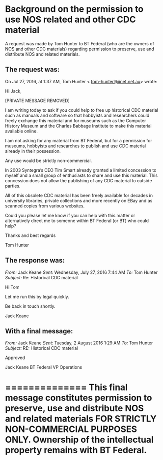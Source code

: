 Background on the permission to use NOS related and other CDC material
======================================================================

A request was made by Tom Hunter to BT Federal (who are the owners of
NOS and other CDC materials) regarding permission to preserve, use and
distribute NOS and related materials.

The request was:
----------------
 
On Jul 27, 2016, at 1:37 AM, Tom Hunter < tom-hunter@iinet.net.au> wrote:
 
Hi Jack,
 
[PRIVATE MESSAGE REMOVED]
 
I am writing today to ask if you could help to free up historical CDC material
such as manuals and software so that hobbyists and researchers could freely
exchange this material and for museums such as the Computer History Museum
and the Charles Babbage Institute to make this material available online.
 
I am not asking for any material from BT Federal, but for a permission for
museums, hobbyists and researches to publish and use CDC material already in
their possession.
 
Any use would be strictly non-commercial.
 
In 2003 Syntegra’s CEO Tim Smart already granted a limited concession to
myself and a small group of enthusiasts to share and use this material.
This concession does not allow the publishing of any CDC material to outside
parties.
 
All of this obsolete CDC material has been freely available for decades in
university libraries, private collections and more recently on EBay and as
scanned copies from various websites.
 
Could you please let me know if you can help with this matter or alternatively
direct me to someone within BT Federal (or BT) who could help?
 
Thanks and best regards
 
Tom Hunter
 
The response was:
-----------------
 
*From:* Jack Keane 
*Sent:* Wednesday, July 27, 2016 7:44 AM 
*To:* Tom Hunter 
*Subject:* Re: Historical CDC material
 
Hi Tom
 
Let me run this by legal quickly.
 
Be back in touch shortly.
 
Jack Keane
 
With a final message:
---------------------
 
*From:* Jack Keane
*Sent:* Tuesday, 2 August 2016 1:29 AM
*To:* Tom Hunter
*Subject:* RE: Historical CDC material
 
Approved
 
Jack Keane
BT Federal
VP Operations

==============
This final message constitutes permission to preserve, use and
distribute NOS and related materials FOR STRICTLY NON-COMMERCIAL
PURPOSES ONLY. Ownership of the intellectual property remains with
BT Federal.
==============
